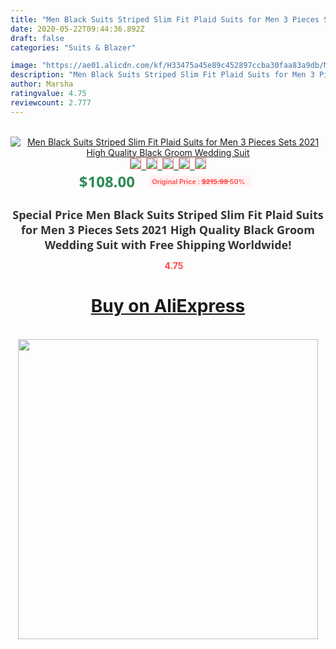 ```yaml
---
title: "Men Black Suits Striped Slim Fit Plaid Suits for Men 3 Pieces Sets 2021 High Quality Black Groom Wedding Suit"
date: 2020-05-22T09:44:36.892Z
draft: false
categories: "Suits & Blazer"

image: "https://ae01.alicdn.com/kf/H33475a45e89c452897ccba30faa83a9db/Men-Black-Suits-Striped-Slim-Fit-Plaid-Suits-for-Men-3-Pieces-Sets-2021-High-Quality.jpg"
description: "Men Black Suits Striped Slim Fit Plaid Suits for Men 3 Pieces Sets 2021 High Quality Black Groom Wedding Suit"
author: Marsha
ratingvalue: 4.75
reviewcount: 2.777
---
```

<br>
<div style="text-align: center;">
<a href="https://s.click.aliexpress.com/e/_Afvtuv" target="_blank" rel="nofollow noopener noreferrer"><img alt="Men Black Suits Striped Slim Fit Plaid Suits for Men 3 Pieces Sets 2021 High Quality Black Groom Wedding Suit" class="magnifier-image" src="https://ae01.alicdn.com/kf/H33475a45e89c452897ccba30faa83a9db/Men-Black-Suits-Striped-Slim-Fit-Plaid-Suits-for-Men-3-Pieces-Sets-2021-High-Quality.jpg_640x640.jpg">
<br>
<img style="border:1px solid salmon" src="https://ae01.alicdn.com/kf/H33475a45e89c452897ccba30faa83a9db/Men-Black-Suits-Striped-Slim-Fit-Plaid-Suits-for-Men-3-Pieces-Sets-2021-High-Quality.jpg_120x120.jpg">&nbsp;&nbsp;<img style="border:1px solid salmon" src="https://ae01.alicdn.com/kf/Hcf8de3b0c7d04c0d887b800b6ebc5448W/Men-Black-Suits-Striped-Slim-Fit-Plaid-Suits-for-Men-3-Pieces-Sets-2021-High-Quality.jpg_120x120.jpg">&nbsp;&nbsp;<img style="border:1px solid salmon" src="https://ae01.alicdn.com/kf/H7e24ec33fa2942698044630c09ecbd07r/Men-Black-Suits-Striped-Slim-Fit-Plaid-Suits-for-Men-3-Pieces-Sets-2021-High-Quality.jpg_120x120.jpg">&nbsp;&nbsp;<img style="border:1px solid salmon" src="https://ae01.alicdn.com/kf/H2df7d792359946f1a61713ecedb2a7ffh/Men-Black-Suits-Striped-Slim-Fit-Plaid-Suits-for-Men-3-Pieces-Sets-2021-High-Quality.jpg_120x120.jpg">&nbsp;&nbsp;<img style="border:1px solid salmon" src="https://ae01.alicdn.com/kf/H7d74716f538d4175b7727352a234328cW/Men-Black-Suits-Striped-Slim-Fit-Plaid-Suits-for-Men-3-Pieces-Sets-2021-High-Quality.jpg_120x120.jpg"></a></div><br0>
<div style="text-align: center;"><span style="background-color: white; border: 0px; box-sizing: border-box; color: seagreen; display: inline-block; font-family: &quot;open sans&quot; , &quot;arial&quot; , &quot;helvetica&quot; , sans-serif , &quot;heiti&quot;; font-size: 24px; font-stretch: inherit; font-weight: 700; line-height: inherit; margin: 0px 10px 0px 0px; padding: 0px; vertical-align: middle;">$108.00 </span>
<span style="background: rgb(255 , 241 , 241); border-radius: 3px; border: 0px; box-sizing: border-box; color: #ff4747; display: inline-block; font-family: inherit; font-size: 12px; font-stretch: inherit; font-style: inherit; font-variant: inherit; font-weight: 600; line-height: inherit; margin: 0px; padding: 2px 5px; transform: scale(0.9); vertical-align: middle;">Original Price : <b style="text-decoration: line-through;">$215.99 </b> 50%&nbsp;&nbsp;</span></div>
<h1 style="color: #333333; display: inline-block; font-family: &quot;open sans&quot; , &quot;arial&quot; , &quot;helvetica&quot; , sans-serif , &quot;heiti&quot;; font-size: 18px; font-stretch: inherit; font-weight: 700; text-align: center;">Special Price Men Black Suits Striped Slim Fit Plaid Suits for Men 3 Pieces Sets 2021 High Quality Black Groom Wedding Suit with Free Shipping Worldwide!</h1>
<div style="color: #ff4747; text-align: center;">
<img src="https://4.bp.blogspot.com/-M0ZcTcb-5uY/XleCXlxnR4I/AAAAAAAAAEc/OrjgMkXV1oMQFaCRZj5HQwOCBcu3w1FegCPcBGAYYCw/s1600/star.png" style="height: 15px;">&nbsp;<b>4.75</b></div>
<div class="button_cont" align="center"><a class="buynow_a" href="https://s.click.aliexpress.com/e/_Afvtuv" target="_blank" rel="nofollow noopener noreferrer"><H1>Buy on AliExpress</H1></a></div><br>
<div class="separator" style="clear: both; text-align: center;">
<img src="https://lh3.googleusercontent.com/-pTy5HemUv9M/XlePHvY0dAI/AAAAAAAAAE4/0nX5iRUoIWY8eMW9Dpxeirr157OZliDIgCLcBGAsYHQ/s1600/badge.gif" width="480">
</div>
